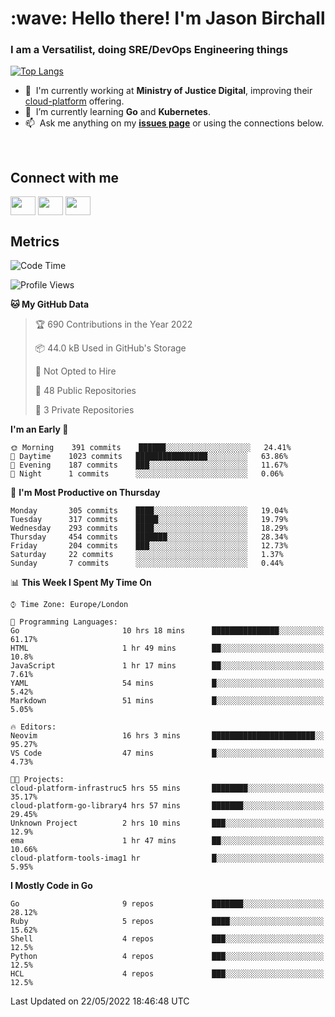 <h1 align="left" id="jason-title">:wave: Hello there! I'm Jason Birchall</h1>
<h3 align="left">I am a Versatilist, doing SRE/DevOps Engineering things</h3>

[![Top Langs](https://github-readme-stats.vercel.app/api?username=jasonBirchall&show_icons=true&count_private=true&include_all_commits=true&theme=gruvbox)](https://github.com/anuraghazra/github-readme-stats)

- :office: &nbsp;I'm currently working at **Ministry of Justice Digital**, improving their [cloud-platform](https://github.com/ministryofjustice/cloud-platform) offering.
- :seedling: &nbsp;I’m currently learning **Go** and **Kubernetes**.
- :mailbox: &nbsp;Ask me anything on my **[issues page]** or using the connections below.


<br>

<h2>Connect with me</h2>
<p>
<a href="https://twitter.com/jsonBirchall" target="blank"><img align="center" src="https://cdn.jsdelivr.net/npm/simple-icons@3.0.1/icons/twitter.svg" alt="" height="30" width="40" /></a>
<a href="https://keybase.io/json0" target="blank"><img align="center" src="https://cdn.jsdelivr.net/npm/simple-icons@3.0.1/icons/keybase.svg" alt="" height="30" width="40" /></a>
<a href="https://www.reddit.com/user/kakorate" target="blank"><img align="center" src="https://cdn.jsdelivr.net/npm/simple-icons@3.0.1/icons/reddit.svg" alt="" height="30" width="40" /></a>
</p>

<h2>Metrics</h2>

<!--START_SECTION:waka-->
![Code Time](http://img.shields.io/badge/Code%20Time-0%20secs-blue)

![Profile Views](http://img.shields.io/badge/Profile%20Views-1-blue)

**🐱 My GitHub Data** 

> 🏆 690 Contributions in the Year 2022
 > 
> 📦 44.0 kB Used in GitHub's Storage 
 > 
> 🚫 Not Opted to Hire
 > 
> 📜 48 Public Repositories 
 > 
> 🔑 3 Private Repositories  
 > 
**I'm an Early 🐤** 

```text
🌞 Morning    391 commits    ██████░░░░░░░░░░░░░░░░░░░   24.41% 
🌆 Daytime    1023 commits   ████████████████░░░░░░░░░   63.86% 
🌃 Evening    187 commits    ███░░░░░░░░░░░░░░░░░░░░░░   11.67% 
🌙 Night      1 commits      ░░░░░░░░░░░░░░░░░░░░░░░░░   0.06%

```
📅 **I'm Most Productive on Thursday** 

```text
Monday       305 commits    ████░░░░░░░░░░░░░░░░░░░░░   19.04% 
Tuesday      317 commits    █████░░░░░░░░░░░░░░░░░░░░   19.79% 
Wednesday    293 commits    ████░░░░░░░░░░░░░░░░░░░░░   18.29% 
Thursday     454 commits    ███████░░░░░░░░░░░░░░░░░░   28.34% 
Friday       204 commits    ███░░░░░░░░░░░░░░░░░░░░░░   12.73% 
Saturday     22 commits     ░░░░░░░░░░░░░░░░░░░░░░░░░   1.37% 
Sunday       7 commits      ░░░░░░░░░░░░░░░░░░░░░░░░░   0.44%

```


📊 **This Week I Spent My Time On** 

```text
⌚︎ Time Zone: Europe/London

💬 Programming Languages: 
Go                       10 hrs 18 mins      ███████████████░░░░░░░░░░   61.17% 
HTML                     1 hr 49 mins        ██░░░░░░░░░░░░░░░░░░░░░░░   10.8% 
JavaScript               1 hr 17 mins        ██░░░░░░░░░░░░░░░░░░░░░░░   7.61% 
YAML                     54 mins             █░░░░░░░░░░░░░░░░░░░░░░░░   5.42% 
Markdown                 51 mins             █░░░░░░░░░░░░░░░░░░░░░░░░   5.05%

🔥 Editors: 
Neovim                   16 hrs 3 mins       ███████████████████████░░   95.27% 
VS Code                  47 mins             █░░░░░░░░░░░░░░░░░░░░░░░░   4.73%

🐱‍💻 Projects: 
cloud-platform-infrastruc5 hrs 55 mins       ████████░░░░░░░░░░░░░░░░░   35.17% 
cloud-platform-go-library4 hrs 57 mins       ███████░░░░░░░░░░░░░░░░░░   29.45% 
Unknown Project          2 hrs 10 mins       ███░░░░░░░░░░░░░░░░░░░░░░   12.9% 
ema                      1 hr 47 mins        ██░░░░░░░░░░░░░░░░░░░░░░░   10.66% 
cloud-platform-tools-imag1 hr                █░░░░░░░░░░░░░░░░░░░░░░░░   5.95%

```

**I Mostly Code in Go** 

```text
Go                       9 repos             ███████░░░░░░░░░░░░░░░░░░   28.12% 
Ruby                     5 repos             ████░░░░░░░░░░░░░░░░░░░░░   15.62% 
Shell                    4 repos             ███░░░░░░░░░░░░░░░░░░░░░░   12.5% 
Python                   4 repos             ███░░░░░░░░░░░░░░░░░░░░░░   12.5% 
HCL                      4 repos             ███░░░░░░░░░░░░░░░░░░░░░░   12.5%

```



 Last Updated on 22/05/2022 18:46:48 UTC
<!--END_SECTION:waka-->

<!-- links -->

[issues page]: https://github.com/jasonBirchall/jasonBirchall/issues "jasonBirchall/issues"
